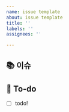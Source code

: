 ```yaml
---
name: issue template
about: issue template
title: ''
labels: ''
assignees: ''

---
```


## 📚  이슈
<!-- 이슈에 대해 간략하게 설명해주세요 -->

## 📝  To-do
<!-- 진행할 작업에 대해 적어주세요 -->
- [ ] todo!
